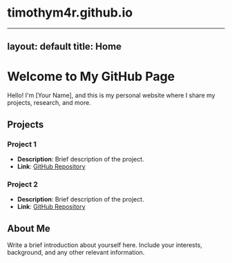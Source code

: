 # timothym4r.github.io

---
layout: default
title: Home
---

# Welcome to My GitHub Page

Hello! I'm [Your Name], and this is my personal website where I share my projects, research, and more.

## Projects

### Project 1
- **Description**: Brief description of the project.
- **Link**: [GitHub Repository](https://github.com/<username>/project1)

### Project 2
- **Description**: Brief description of the project.
- **Link**: [GitHub Repository](https://github.com/<username>/project2)

## About Me

Write a brief introduction about yourself here. Include your interests, background, and any other relevant information.
